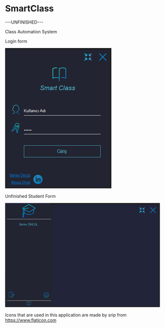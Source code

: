 # SmartClass

---UNFINISHED---

Class Automation System


Login form

![](Images/Login%20Form.png)



Unfinished Student Form

![](Images/Student%20Form%20Unfinished.png)






Icons that are used in this application are made by srip from https://www.flaticon.com
